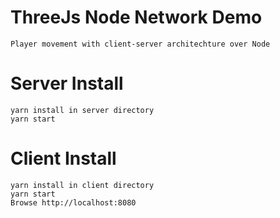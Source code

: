 # ThreeJs Node Network Demo
	Player movement with client-server architechture over Node

# Server Install
	yarn install in server directory
	yarn start
	
# Client Install
	yarn install in client directory
	yarn start
	Browse http://localhost:8080